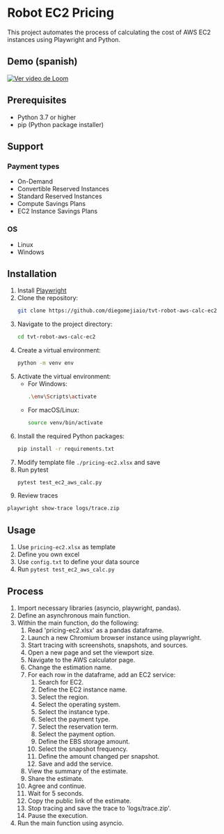 # Robot EC2 Pricing

This project automates the process of calculating the cost of AWS EC2 instances using Playwright and Python.

## Demo (spanish)

[![Ver video de Loom](https://cdn.loom.com/sessions/thumbnails/1ecaba2f486740248db39099a01459d2-with-play.gif)](https://www.loom.com/share/1ecaba2f486740248db39099a01459d2)

## Prerequisites
- Python 3.7 or higher
- pip (Python package installer)

## Support
### Payment types
- On-Demand
- Convertible Reserved Instances
- Standard Reserved Instances
- Compute Savings Plans
- EC2 Instance Savings Plans
### OS
- Linux
- Windows

## Installation
1. Install [Playwright](https://playwright.dev/python/docs/intro)
2. Clone the repository:
   ```bash
   git clone https://github.com/diegomejiaio/tvt-robot-aws-calc-ec2
   ```
3. Navigate to the project directory:
   ```bash
   cd tvt-robot-aws-calc-ec2
   ```
4. Create a virtual environment:
   ```bash
   python -m venv env
   ```
5. Activate the virtual environment:
   - For Windows:
     ```bash
     .\env\Scripts\activate
     ```
   - For macOS/Linux:
     ```bash
     source venv/bin/activate
     ```
6. Install the required Python packages:
   ```bash
   pip install -r requirements.txt
   ```
7. Modify template file ```./pricing-ec2.xlsx``` and save
8. Run pytest
   ```bash
   pytest test_ec2_aws_calc.py
   ```
9.  Review traces
   ```bash
   playwright show-trace logs/trace.zip
   ```

## Usage
1. Use `pricing-ec2.xlsx` as template
2. Define you own excel
3. Use `config.txt` to define your data source
4. Run `pytest test_ec2_aws_calc.py`

## Process
1. Import necessary libraries (asyncio, playwright, pandas).
2. Define an asynchronous main function.
3. Within the main function, do the following:
   1. Read 'pricing-ec2.xlsx' as a pandas dataframe.
   2. Launch a new Chromium browser instance using playwright.
   3. Start tracing with screenshots, snapshots, and sources.
   4. Open a new page and set the viewport size.
   5. Navigate to the AWS calculator page.
   6. Change the estimation name.
   7. For each row in the dataframe, add an EC2 service:
      1. Search for EC2.
      2. Define the EC2 instance name.
      3. Select the region.
      4. Select the operating system.
      5. Select the instance type.
      6. Select the payment type.
      7. Select the reservation term.
      8. Select the payment option.
      9. Define the EBS storage amount.
      10. Select the snapshot frequency.
      11. Define the amount changed per snapshot.
      12. Save and add the service.
   8. View the summary of the estimate.
   9. Share the estimate.
   10. Agree and continue.
   11. Wait for 5 seconds.
   12. Copy the public link of the estimate.
   13. Stop tracing and save the trace to 'logs/trace.zip'.
   14. Pause the execution.
4. Run the main function using asyncio.
